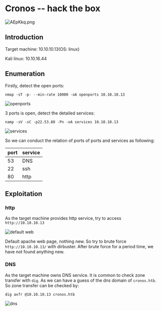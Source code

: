 # Cronos -- hack the box

![AEpKkq.png](https://s2.ax1x.com/2019/03/14/AEpKkq.png)

## Introduction

Target machine: 10.10.10.13(OS: linux)

Kali linux: 10.10.16.44

## Enumeration

Firstly, detect the open ports:

```
nmap -sT -p- --min-rate 10000 -oA openports 10.10.10.13
```

![openports](https://github.com/neal1991/htb/blob/master/Cronos/openports.png)

3 ports is open, detect the detailed services:

```
namp -sV -sC -p22.53.80 -Pn -oA services 10.10.10.13
```

![services](https://github.com/neal1991/htb/blob/master/Cronos/services.png)

So we can conduct the relation of ports of ports and services as following:

port|service
---|---
53|DNS
22|ssh
80|http

## Exploitation

### http

As the target machine provides http service, try to access `http://10.10.10.13`

![default web](https://github.com/neal1991/htb/blob/master/Cronos/80.png)

Default apache web page, nothing new. So try to brute force `http://10.10.10.13/` with dirbuster. After brute force for a period time, we have not found anything new.

### DNS

As the target machine owns DNS service. It is common to check zone transfer with `dig`. As we can have a guess of the dns domain of `cronos.htb`. So zone transfer can be checked by:

```
dig axfr @10.10.10.13 cronos.htb
```

![dns](https://github.com/neal1991/htb/blob/master/Cronos/dns.png)

